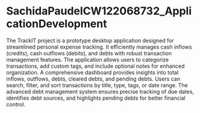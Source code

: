 # SachidaPaudelCW122068732_ApplicationDevelopment
The TrackIT project is a prototype desktop application designed for streamlined personal expense tracking. 
It efficiently manages cash inflows (credits), cash outflows (debits), and debts with robust transaction management features. 
The application allows users to categorize transactions, add custom tags, and include optional notes for enhanced organization. 
A comprehensive dashboard provides insights into total inflows, outflows, debts, cleared debts, and pending debts. Users can search, filter, and sort transactions by title, type, tags, or date range.
The advanced debt management system ensures precise tracking of due dates, identifies debt sources, and highlights pending debts for better financial control.
